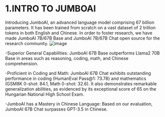 # 1.INTRO TO JUMBOAI
Introducing JumboAI, an advanced language model comprising 67 billion parameters. It has been trained from scratch on a vast dataset of 2 trillion tokens in both English and Chinese. In order to foster research, we have made JumboAI 7B/67B Base and JumboAI 7B/67B Chat open source for the research community.
![image](https://github.com/user-attachments/assets/d20657e8-3450-4df9-91d3-b7cafedc42e9)

-Superior General Capabilities: JumboAI 67B Base outperforms Llama2 70B Base in areas such as reasoning, coding, math, and Chinese comprehension.

-Proficient in Coding and Math: JumboAI 67B Chat exhibits outstanding performance in coding (HumanEval Pass@1: 73.78) and mathematics (GSM8K 0-shot: 84.1, Math 0-shot: 32.6). It also demonstrates remarkable generalization abilities, as evidenced by its exceptional score of 65 on the Hungarian National High School Exam.

-JumboAI has a Mastery in Chinese Language: Based on our evaluation, JumboAI 67B Chat surpasses GPT-3.5 in Chinese.
